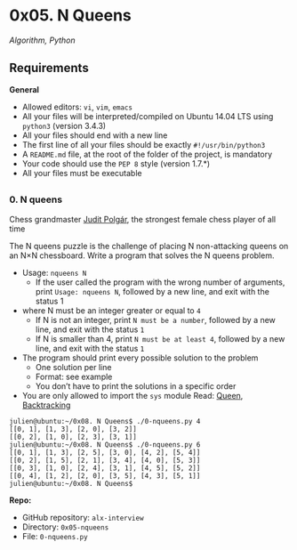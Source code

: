 # 0x05. N Queens
_Algorithm, Python_

## Requirements
**General**

* Allowed editors: `vi`, `vim`, `emacs`
* All your files will be interpreted/compiled on Ubuntu 14.04 LTS using `python3` (version 3.4.3)
* All your files should end with a new line
* The first line of all your files should be exactly `#!/usr/bin/python3`
* A `README.md` file, at the root of the folder of the project, is mandatory
* Your code should use the `PEP 8` style (version 1.7.\*)
* All your files must be executable

##
### 0. N queens

Chess grandmaster [Judit Polgár](https://en.wikipedia.org/wiki/Judit_Polg%C3%A1r), the strongest female chess player of all time

The N queens puzzle is the challenge of placing N non-attacking queens on an N×N chessboard. Write a program that solves the N queens problem.

* Usage: `nqueens N`
	* If the user called the program with the wrong number of arguments, print `Usage: nqueens N`, followed by a new line, and exit with the status 1
* where N must be an integer greater or equal to `4`
	* If N is not an integer, print `N must be a number`, followed by a new line, and exit with the status `1`
	* If N is smaller than 4, print `N must be at least 4`, followed by a new line, and exit with the status `1`
* The program should print every possible solution to the problem
	* One solution per line
	* Format: see example
	* You don’t have to print the solutions in a specific order
* You are only allowed to import the `sys` module
Read: [Queen](https://en.wikipedia.org/wiki/Queen_%28chess%29), [Backtracking](https://en.wikipedia.org/wiki/Backtracking)

```
julien@ubuntu:~/0x08. N Queens$ ./0-nqueens.py 4
[[0, 1], [1, 3], [2, 0], [3, 2]]
[[0, 2], [1, 0], [2, 3], [3, 1]]
julien@ubuntu:~/0x08. N Queens$ ./0-nqueens.py 6
[[0, 1], [1, 3], [2, 5], [3, 0], [4, 2], [5, 4]]
[[0, 2], [1, 5], [2, 1], [3, 4], [4, 0], [5, 3]]
[[0, 3], [1, 0], [2, 4], [3, 1], [4, 5], [5, 2]]
[[0, 4], [1, 2], [2, 0], [3, 5], [4, 3], [5, 1]]
julien@ubuntu:~/0x08. N Queens$ 
```
**Repo:**

* GitHub repository: `alx-interview`
* Directory: `0x05-nqueens`
* File: `0-nqueens.py`
